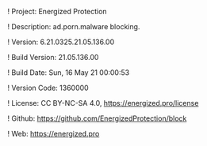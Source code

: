 ! Project: Energized Protection

! Description: ad.porn.malware blocking.

! Version: 6.21.0325.21.05.136.00

! Build Version: 21.05.136.00

! Build Date: Sun, 16 May 21 00:00:53

! Version Code: 1360000

! License: CC BY-NC-SA 4.0, https://energized.pro/license

! Github: https://github.com/EnergizedProtection/block

! Web: https://energized.pro
